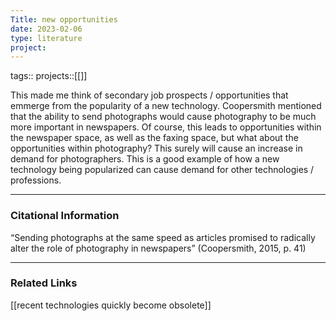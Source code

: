 ```yaml
---
Title: new opportunities
date: 2023-02-06
type: literature
project:
---
```

tags:: 
projects::[[]]


This made me think of secondary job prospects / opportunities that emmerge from the popularity of a new technology. Coopersmith mentioned that the ability to send photographs would cause photography to be much more important in newspapers. Of course, this leads to opportunities within the newspaper space, as well as the faxing space, but what about the opportunities within photography? This surely will cause an increase in demand for photographers. This is a good example of how a new technology being popularized can cause demand for other technologies / professions. 

---
### Citational Information

“Sending photographs at the same speed as articles promised to radically alter the role of photography in newspapers” (Coopersmith, 2015, p. 41) 

---

### Related Links

[[recent technologies quickly become obsolete]]
